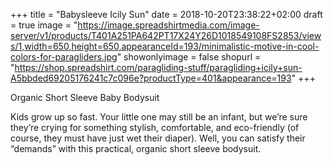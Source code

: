 +++
title = "Babysleeve Icily Sun"
date = 2018-10-20T23:38:22+02:00
draft = true
image = "https://image.spreadshirtmedia.com/image-server/v1/products/T401A251PA642PT17X24Y26D1018549108FS2853/views/1,width=650,height=650,appearanceId=193/minimalistic-motive-in-cool-colors-for-paragliders.jpg"
showonlyimage = false
shopurl = "https://shop.spreadshirt.com/paragliding-stuff/paragliding+icily+sun-A5bbded69205176241c7c096e?productType=401&appearance=193"
+++

Organic Short Sleeve Baby Bodysuit

Kids grow up so fast. Your little one may still be an infant, but we’re sure they’re crying for something stylish, comfortable, and eco-friendly (of course, they must have just wet their diaper). Well, you can satisfy their “demands” with this practical, organic short sleeve bodysuit.